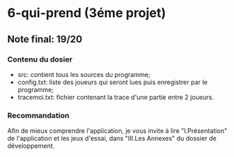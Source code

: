 # 6-qui-prend (3éme projet)

## Note final: 19/20

### Contenu du dosier
  - src: contient tous les sources du programme;
  - config.txt: liste des joueurs qui seront lues puis enregistrer par le programme;
  - tracemoi.txt: fichier contenant la trace d'une partie entre 2 joueurs.

### Recommandation
Afin de mieux comprendre l'application, je vous invite à lire "I.Présentation" de l'application
et les jeux d'essai, dans "III.Les Annexes" du dossier de développement.
